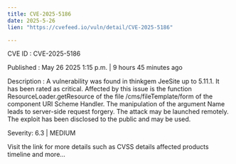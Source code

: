 ```yaml
---
title: CVE-2025-5186
date: 2025-5-26
lien: "https://cvefeed.io/vuln/detail/CVE-2025-5186"

---
```


CVE ID : CVE-2025-5186

Published :  May 26
2025
1:15 p.m. | 9 hours
45 minutes ago

Description : A vulnerability was found in thinkgem JeeSite up to 5.11.1. It has been rated as critical. Affected by this issue is the function ResourceLoader.getResource of the file /cms/fileTemplate/form of the component URI Scheme Handler. The manipulation of the argument Name leads to server-side request forgery. The attack may be launched remotely. The exploit has been disclosed to the public and may be used.

Severity: 6.3 | MEDIUM

Visit the link for more details
such as CVSS details
affected products
timeline
and more...
